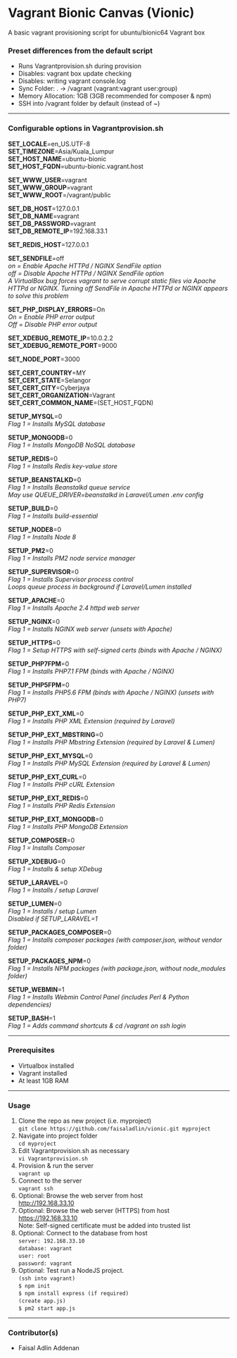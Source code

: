 # Vagrant Bionic Canvas (Vionic) #

A basic vagrant provisioning script for ubuntu/bionic64 Vagrant box

### Preset differences from the default script ###

* Runs Vagrantprovision.sh during provision
* Disables: vagrant box update checking
* Disables: writing vagrant console.log
* Sync Folder: . -> /vagrant (vagrant:vagrant user:group)
* Memory Allocation: 1GB (3GB recommended for composer & npm)
* SSH into /vagrant folder by default (instead of ~)

---
### Configurable options in Vagrantprovision.sh ###

**SET_LOCALE**=en_US.UTF-8  
**SET_TIMEZONE**=Asia/Kuala_Lumpur  
**SET_HOST_NAME**=ubuntu-bionic  
**SET_HOST_FQDN**=ubuntu-bionic.vagrant.host

**SET_WWW_USER**=vagrant  
**SET_WWW_GROUP**=vagrant  
**SET_WWW_ROOT**=/vagrant/public

**SET_DB_HOST**=127.0.0.1  
**SET_DB_NAME**=vagrant  
**SET_DB_PASSWORD**=vagrant  
**SET_DB_REMOTE_IP**=192.168.33.1

**SET_REDIS_HOST**=127.0.0.1

**SET_SENDFILE**=off   
*on = Enable Apache HTTPd / NGINX SendFile option*  
*off = Disable Apache HTTPd / NGINX SendFile option*  
*A VirtualBox bug forces vagrant to serve corrupt static files via Apache HTTPd or NGINX. Turning off SendFile in Apache HTTPd or NGINX appears to solve this problem*

**SET_PHP_DISPLAY_ERRORS**=On  
*On = Enable PHP error output*  
*Off = Disable PHP error output*

**SET_XDEBUG_REMOTE_IP**=10.0.2.2  
**SET_XDEBUG_REMOTE_PORT**=9000

**SET_NODE_PORT**=3000

**SET_CERT_COUNTRY**=MY  
**SET_CERT_STATE**=Selangor  
**SET_CERT_CITY**=Cyberjaya  
**SET_CERT_ORGANIZATION**=Vagrant  
**SET_CERT_COMMON_NAME**=(SET_HOST_FQDN)

**SETUP_MYSQL**=0  
*Flag 1 = Installs MySQL database*

**SETUP_MONGODB**=0  
*Flag 1 = Installs MongoDB NoSQL database*

**SETUP_REDIS**=0  
*Flag 1 = Installs Redis key-value store*

**SETUP_BEANSTALKD**=0  
*Flag 1 = Installs Beanstalkd queue service*  
*May use QUEUE_DRIVER=beanstalkd in Laravel/Lumen .env config*

**SETUP_BUILD**=0  
*Flag 1 = Installs build-essential*

**SETUP_NODE8**=0  
*Flag 1 = Installs Node 8*

**SETUP_PM2**=0  
*Flag 1 = Installs PM2 node service manager*

**SETUP_SUPERVISOR**=0  
*Flag 1 = Installs Supervisor process control*  
*Loops queue process in background if Laravel/Lumen installed*

**SETUP_APACHE**=0  
*Flag 1 = Installs Apache 2.4 httpd web server*

**SETUP_NGINX**=0  
*Flag 1 = Installs NGINX web server (unsets with Apache)*

**SETUP_HTTPS**=0  
*Flag 1 = Setup HTTPS with self-signed certs (binds with Apache / NGINX)*

**SETUP_PHP7FPM**=0  
*Flag 1 = Installs PHP7.1 FPM (binds with Apache / NGINX)*

**SETUP_PHP5FPM**=0  
*Flag 1 = Installs PHP5.6 FPM (binds with Apache / NGINX) (unsets with PHP7)*

**SETUP_PHP_EXT_XML**=0  
*Flag 1 = Installs PHP XML Extension (required by Laravel)*

**SETUP_PHP_EXT_MBSTRING**=0  
*Flag 1 = Installs PHP Mbstring Extension (required by Laravel & Lumen)*

**SETUP_PHP_EXT_MYSQL**=0  
*Flag 1 = Installs PHP MySQL Extension (required by Laravel & Lumen)*

**SETUP_PHP_EXT_CURL**=0  
*Flag 1 = Installs PHP cURL Extension*

**SETUP_PHP_EXT_REDIS**=0  
*Flag 1 = Installs PHP Redis Extension*

**SETUP_PHP_EXT_MONGODB**=0  
*Flag 1 = Installs PHP MongoDB Extension*

**SETUP_COMPOSER**=0  
*Flag 1 = Installs Composer*

**SETUP_XDEBUG**=0  
*Flag 1 = Installs & setup XDebug*

**SETUP_LARAVEL**=0  
*Flag 1 = Installs / setup Laravel*

**SETUP_LUMEN**=0  
*Flag 1 = Installs / setup Lumen*  
*Disabled if SETUP_LARAVEL=1*

**SETUP_PACKAGES_COMPOSER**=0  
*Flag 1 = Installs composer packages (with composer.json, without vendor folder)*

**SETUP_PACKAGES_NPM**=0  
*Flag 1 = Installs NPM packages (with package.json, without node_modules folder)*

**SETUP_WEBMIN**=1  
*Flag 1 = Installs Webmin Control Panel (includes Perl & Python dependencies)*

**SETUP_BASH**=1  
*Flag 1 = Adds command shortcuts & cd /vagrant on ssh login*

---
### Prerequisites ###

* Virtualbox installed
* Vagrant installed
* At least 1GB RAM

---
### Usage ###

1. Clone the repo as new project (i.e. myproject)  
`git clone https://github.com/faisaladlin/vionic.git myproject`
2. Navigate into project folder  
`cd myproject`
3. Edit Vagrantprovision.sh as necessary  
`vi Vagrantprovision.sh`
4. Provision & run the server  
`vagrant up`
5. Connect to the server  
`vagrant ssh`
6. Optional: Browse the web server from host  
http://192.168.33.10
7. Optional: Browse the web server (HTTPS) from host  
https://192.168.33.10  
Note: Self-signed certificate must be added into trusted list
8. Optional: Connect to the database from host  
`server: 192.168.33.10`  
`database: vagrant`  
`user: root`  
`password: vagrant`  
9. Optional: Test run a NodeJS project.  
`(ssh into vagrant)`  
`$ npm init`  
`$ npm install express (if required)`  
`(create app.js)`  
`$ pm2 start app.js`

---
### Contributor(s) ###

* Faisal Adlin Addenan
